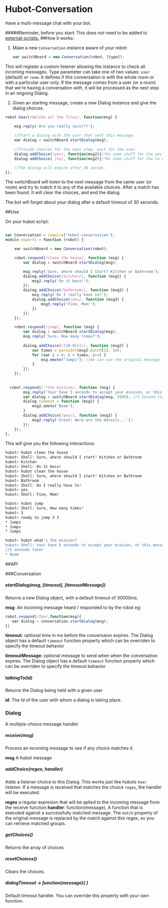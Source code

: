 # Hubot-Conversation

Have a multi-message chat with your bot.

#####Reminder, before you start: This does *not* need to be added to [external-scripts.](https://github.com/lmarkus/hubot-conversation/issues/4)
##How it works:

1) Make a new `Conversation` instance aware of your robot:
    
   ```javascript
   var switchBoard = new Conversation(robot, [type]);
   ```
    
This will register a custom listener allowing the instance to check all incoming messages. Type parameter can take one of two values: `user` (default) or `room`. It defines if this conversation is with the whole room or with a particular user only.
If the message comes from a user (or a room) that we're having a conversation with, it will be processed as the next step in an ongoing Dialog.

2) Given an starting message, create a new Dialog instance and give the dialog choices.
  
  ```javascript
  robot.hear(/delete all the files/, function(msg) {
  
      msg.reply('Are you really sure???');
      
      //Start a dialog with the user that sent this message.
      var dialog = switchBoard.startDialog(msg);
      
      //Provide choices for the next step, wait for the user.
      dialog.addChoice(/yes/, function(msg2){/*Do some stuff for the yes option*/}
      dialog.addChoice( /no/, function(msg2){/*Do some stuff for the no option*/ }
  
      //The dialog will expire after 30 secods.  
  });
  ```

The switchBoard will listen to the next message from the same user (or room) and try to match it to any of the available choices.
After a match has been found. It will clear the choices, and end the dialog.

The bot will forget about your dialog after a default timeout of 30 seconds.

##Use

On your hubot script:

```javascript

var Conversation = require('hubot-conversation');
module.exports = function (robot) {

    var switchBoard = new Conversation(robot);

    robot.respond(/clean the house/, function (msg) {
        var dialog = switchBoard.startDialog(msg);

        msg.reply('Sure, where should I start? Kitchen or Bathroom');
        dialog.addChoice(/kitchen/i, function (msg2) {
            msg2.reply('On it boss!');
        });
        dialog.addChoice(/bathroom/i, function (msg2) {
            msg.reply('Do I really have to?');
            dialog.addChoice(/yes/, function (msg3) {
                msg3.reply('Fine, Mom!');
            })
        });
    });

    robot.respond(/jump/, function (msg) {
        var dialog = switchBoard.startDialog(msg);
        msg.reply('Sure, How many times?');
        
        dialog.addChoice(/([0-9]+)/i, function (msg2) {
            var times = parseInt(msg2.match[1], 10);
            for (var i = 0; i < times; i++) {
                msg.emote("Jumps"); //We can use the original message too.
            }
        });
    });
    
    
  robot.respond(/.*the mission/, function (msg) {
        msg.reply('Your have 5 seconds to accept your mission, or this message will self-destruct');
        var dialog = switchBoard.startDialog(msg, 5000); //5 Second timeout
        dialog.timeout = function (msg2) {
            msg2.emote('Boom');
        }
        dialog.addChoice(/yes/i, function (msg2) {
            msg2.reply('Great! Here are the details...');
        });
    });
};
```

This will give you the following interactions:

```bash
hubot> hubot clean the house
hubot> Shell: Sure, where should I start? Kitchen or Bathroom
hubot> Kitchen
hubot> Shell: On it boss!
hubot> hubot clean the house
hubot> Shell: Sure, where should I start? Kitchen or Bathroom
hubot> Bathroom
hubot> Shell: Do I really have to?
hubot> yes
hubot> Shell: Fine, Mom!

```

```bash
hubot> hubot jump
hubot> Shell: Sure, How many times?
hubot> 3
hubot> ready to jump 3 3
* Jumps
* Jumps
* Jumps
```

```bash
hubot> hubot what's the mission?
hubot> Shell: Your have 5 seconds to accept your mission, or this message will self-destruct
//5 seconds later
* Boom  
```


##API

###Conversation

##### startDialog(msg, [timeout], [timeoutMessage])

Returns a new Dialog object, with a default timeout of 30000ms.

**msg**: An incoming message heard / responded to by the robot
 eg: 
  
 ```javascript
 robot.respond(/foo/,function(msg){ 
    var dialog = conversation.startDialog(msg);
 })
 ```
 
 **timeout**: optional time in ms before the conversaion expires.
 The Dialog object has a default `timeout` function property which can be overriden to specify the timeout behavior
 
 **timeoutMessage**: optional message to send when when the conversation expires.
 The Dialog object has a default `timeout` function property which can be overriden to specify the timeout behavior

##### talkingTo(id)
 
 Returns the Dialog being held with a given user
 
 **id**: The Id of the user with whom a dialog is taking place.
 
 
### Dialog
 A multiple-choice message handler
 
##### receive(msg)
 
 Process an incoming message to see if any choice matches it.
 
 **msg** A hubot message
 
##### addChoice(regex, handler)
 
 Adds a listener choice to this Dialog. This works just like hubots `hear` listener. 
 If a message is received that matches the choice `regex`, the handler will be executed.
  
 **regex** a regular expresion that will be aplied to the incoming message from the receive function
 **handler**: function(message),  A function that is executed against a successfully matched message. The `match` property of the original 
 message is replaced by the match against this regex, so you can retrieve matched groups.

##### getChoices()
 
 Returns the array of choices
 
##### resetChoices()

 Clears the choices.
 
##### dialogTimeout -> function(message){ }
Default timeout handler.  You can override this property with your own function.

